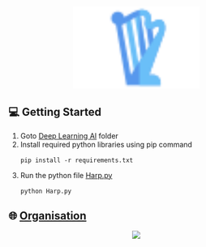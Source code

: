 <p align="center">
  <img src="website-frontend/img/logo/logo.svg" width="250px">
</p>

## :computer: Getting Started

1. Goto [Deep Learning AI](/DeepLearningAI) folder
2. Install required python libraries using pip command
    ```
    pip install -r requirements.txt
    ```
3. Run the python file [Harp.py](/DeepLearningAI/Harp.py)
    ```
    python Harp.py
    ```

## :globe_with_meridians: [Organisation](https://www.iodev.co.in/)
  <p align="center">
    <img src="https://iodev.in/assets/img/logo_png.png" width="300px"/>
  </p>
